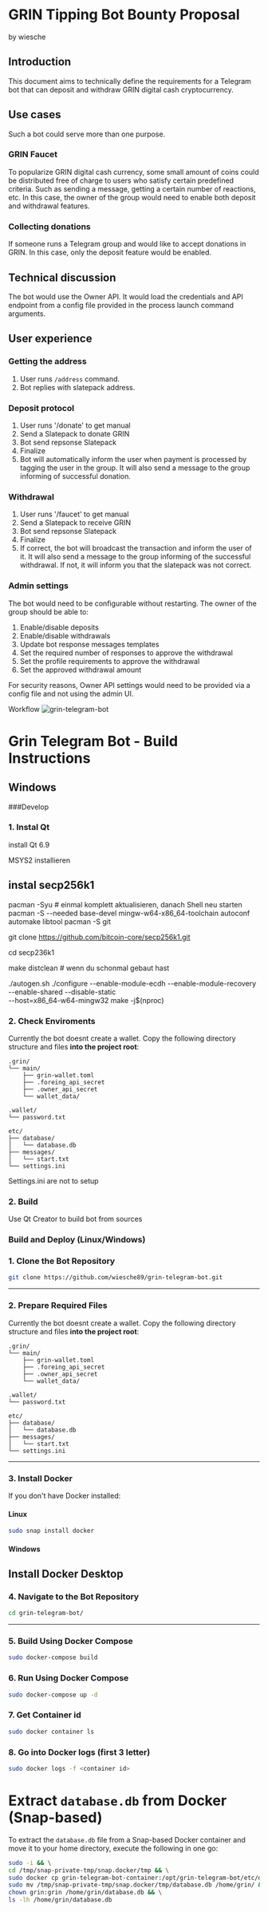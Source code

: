 # GRIN Tipping Bot Bounty Proposal
by wiesche

## Introduction

This document aims to technically define the requirements for a Telegram bot that can deposit and withdraw GRIN digital cash cryptocurrency.

## Use cases

Such a bot could serve more than one purpose.

### GRIN Faucet

To popularize GRIN digital cash currency, some small amount of coins could be distributed free of charge to users who satisfy certain predefined criteria. 
Such as sending a message, getting a certain number of reactions, etc. In this case, the owner of the group would need to enable both deposit and withdrawal features.

### Collecting donations

If someone runs a Telegram group and would like to accept donations in GRIN. In this case, only the deposit feature would be enabled.

## Technical discussion

The bot would use the Owner API. It would load the credentials and API endpoint from a config file provided in the process launch command arguments.

## User experience

### Getting the address

1. User runs `/address` command.
2. Bot replies with slatepack address.

### Deposit protocol

1. User runs '/donate' to get manual
2. Send a Slatepack to donate GRIN
3. Bot send repsonse Slatepack
4. Finalize
5. Bot will automatically inform the user when payment is processed by tagging the user in the group. It will also send a message to the group informing of successful donation.

### Withdrawal

1. User runs '/faucet' to get manual
2. Send a Slatepack to receive GRIN
3. Bot send repsonse Slatepack
4. Finalize
5. If correct, the bot will broadcast the transaction and inform the user of it. It will also send a message to the group informing of the successful withdrawal. If not, it will inform you that the slatepack was not correct.

### Admin settings

The bot would need to be configurable without restarting. The owner of the group should be able to:

1. Enable/disable deposits
2. Enable/disable withdrawals
3. Update bot response messages templates
4. Set the required number of responses to approve the withdrawal
5. Set the profile requirements to approve the withdrawal
6. Set the approved withdrawal amount

For security reasons, Owner API settings would need to be provided via a config file and not using the admin UI.

Workflow
![grin-telegram-bot](https://github.com/user-attachments/assets/19f69736-02e3-4aec-8cc0-8e3f1f2c3222)




# Grin Telegram Bot - Build Instructions

## Windows

###Develop

### 1. Instal Qt 
install Qt 6.9

MSYS2 installieren

## instal secp256k1
pacman -Syu    # einmal komplett aktualisieren, danach Shell neu starten
pacman -S --needed base-devel mingw-w64-x86_64-toolchain autoconf automake libtool
pacman -S git


git clone https://github.com/bitcoin-core/secp256k1.git

cd secp236k1

make distclean   # wenn du schonmal gebaut hast

./autogen.sh
./configure --enable-module-ecdh --enable-module-recovery \
            --enable-shared --disable-static \
            --host=x86_64-w64-mingw32
make -j$(nproc)


### 2. Check Enviroments
Currently the bot doesnt create a wallet.
Copy the following directory structure and files **into the project root**:

```
.grin/
└── main/
    ├── grin-wallet.toml
    ├── .foreing_api_secret
    ├── .owner_api_secret
    └── wallet_data/

.wallet/
└── password.txt

etc/
├── database/
│   └── database.db
├── messages/
│   └── start.txt
└── settings.ini
```

Settings.ini are not to setup

### 2. Build
Use Qt Creator to build bot from sources

### Build and Deploy (Linux/Windows)

### 1. Clone the Bot Repository

```bash
git clone https://github.com/wiesche89/grin-telegram-bot.git
```

---

### 2. Prepare Required Files

Currently the bot doesnt create a wallet.
Copy the following directory structure and files **into the project root**:

```
.grin/
└── main/
    ├── grin-wallet.toml
    ├── .foreing_api_secret
    ├── .owner_api_secret
    └── wallet_data/

.wallet/
└── password.txt

etc/
├── database/
│   └── database.db
├── messages/
│   └── start.txt
└── settings.ini
```

---

### 3. Install Docker

If you don't have Docker installed:

#### Linux
```bash
sudo snap install docker
```

#### Windows
Install Docker Desktop
---

### 4. Navigate to the Bot Repository

```bash
cd grin-telegram-bot/
```

---

### 5. Build Using Docker Compose

```bash
sudo docker-compose build
```

### 6. Run Using Docker Compose
```bash
sudo docker-compose up -d
```

### 7. Get Container id
```bash
sudo docker container ls
```

### 8. Go into Docker logs (first 3 letter)
```bash
sudo docker logs -f <container id>
```


# Extract `database.db` from Docker (Snap-based)

To extract the `database.db` file from a Snap-based Docker container and move it to your home directory, execute the following in one go:

```bash
sudo -i && \
cd /tmp/snap-private-tmp/snap.docker/tmp && \
sudo docker cp grin-telegram-bot-container:/opt/grin-telegram-bot/etc/database/database.db /tmp/ && \
sudo mv /tmp/snap-private-tmp/snap.docker/tmp/database.db /home/grin/ && \
chown grin:grin /home/grin/database.db && \
ls -lh /home/grin/database.db